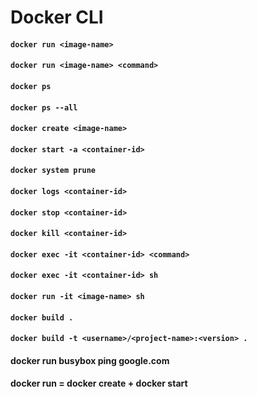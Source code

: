 # Docker CLI

#### `docker run <image-name>`
#### `docker run <image-name> <command>`
#### `docker ps`
#### `docker ps --all`
#### `docker create <image-name>`
#### `docker start -a <container-id>`
#### `docker system prune`
#### `docker logs <container-id>`
#### `docker stop <container-id>`
#### `docker kill <container-id>`
#### `docker exec -it <container-id> <command>`
#### `docker exec -it <container-id> sh`
#### `docker run -it <image-name> sh`
#### `docker build .`
#### `docker build -t <username>/<project-name>:<version> .` 



#### docker run busybox ping google.com
#### docker run = docker create + docker start
